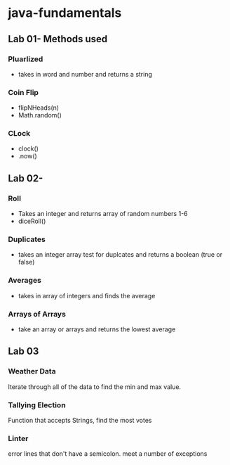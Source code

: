 # java-fundamentals

## Lab 01- Methods used

### Pluarlized 
- takes in word and number and returns a string

### Coin Flip
- flipNHeads(n)
- Math.random()

### CLock
- clock()
- .now()

## Lab 02- 

### Roll
- Takes an integer and returns array of random numbers 1-6
- diceRoll()

### Duplicates
- takes an integer array test for duplcates and returns a boolean (true or false)

### Averages
- takes in array of integers and finds the average

### Arrays of Arrays
- take an array or arrays and returns the lowest average

## Lab 03

### Weather Data
Iterate through all of the data to find the min and max value. 

### Tallying Election
Function that accepts Strings, find the most votes
### Linter
error lines that don't have a semicolon. meet a number of exceptions